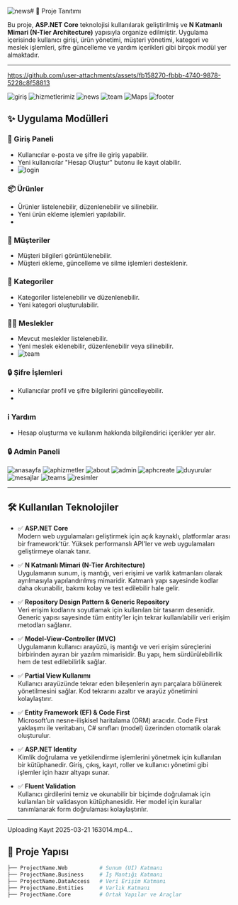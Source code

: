 ![news](https://github.com/user-attachments/assets/fe23e361-2bf1-48db-b28f-8236a77eb6fd)# 🚀 Proje Tanıtımı

Bu proje, **ASP.NET Core** teknolojisi kullanılarak geliştirilmiş ve **N Katmanlı Mimari (N-Tier Architecture)** yapısıyla organize edilmiştir. Uygulama içerisinde kullanıcı girişi, ürün yönetimi, müşteri yönetimi, kategori ve meslek işlemleri, şifre güncelleme ve yardım içerikleri gibi birçok modül yer almaktadır.

---


https://github.com/user-attachments/assets/fb158270-fbbb-4740-9878-5228c8f58813


![giriş](https://github.com/user-attachments/assets/88567e89-0819-4423-9571-0d5ff910f0de)
![hizmetlerimiz](https://github.com/user-attachments/assets/8b6b4192-59c6-4ecc-8728-29f077139db4)
![news](https://github.com/user-attachments/assets/82293929-2675-4be4-8b5f-f502b97ad46c)
![team](https://github.com/user-attachments/assets/3263e769-b769-4c7a-b934-4554af247686)
![Maps](https://github.com/user-attachments/assets/d8935492-8e34-4737-adc5-8670be6dc674)
![footer](https://github.com/user-attachments/assets/604e0d8f-2bd9-4e03-8b02-c282588c2c0c)


## ✨ Uygulama Modülleri

### 👤 Giriş Paneli
- Kullanıcılar e-posta ve şifre ile giriş yapabilir.
- Yeni kullanıcılar "Hesap Oluştur" butonu ile kayıt olabilir.
- ![login](https://github.com/user-attachments/assets/4780fb01-88d7-492a-817f-119daf8c2d9e)
  


### 📦 Ürünler
- Ürünler listelenebilir, düzenlenebilir ve silinebilir.
- Yeni ürün ekleme işlemleri yapılabilir.
- 

### 👥 Müşteriler
- Müşteri bilgileri görüntülenebilir.
- Müşteri ekleme, güncelleme ve silme işlemleri desteklenir.

### 📝 Kategoriler
- Kategoriler listelenebilir ve düzenlenebilir.
- Yeni kategori oluşturulabilir.

### 👩‍💻 Meslekler
- Mevcut meslekler listelenebilir.
- Yeni meslek eklenebilir, düzenlenebilir veya silinebilir.
- ![team](https://github.com/user-attachments/assets/9b9135b0-b977-4451-b5d2-6950f20126b8)


### 🔒 Şifre İşlemleri
- Kullanıcılar profil ve şifre bilgilerini güncelleyebilir.
- 

### ℹ️ Yardım
- Hesap oluşturma ve kullanım hakkında bilgilendirici içerikler yer alır.

### 🔒 Admin Paneli
![anasayfa](https://github.com/user-attachments/assets/ca7ac9f0-489a-414c-b10c-8af36a568517)
![aphizmetler](https://github.com/user-attachments/assets/2e9dac99-510f-4d40-b40b-2d4f12d67380)
![about](https://github.com/user-attachments/assets/1e006d5a-e14c-4656-b3c5-685fa4345b50)
![admin](https://github.com/user-attachments/assets/72b77946-a089-4876-9da3-9a0b23abe9ce)
![aphcreate](https://github.com/user-attachments/assets/fbb82998-6834-48c8-988c-1d2705b39827)
![duyurular](https://github.com/user-attachments/assets/142b1dca-7236-4908-8976-bef947ee62c0)
![mesajlar](https://github.com/user-attachments/assets/0b4c02f3-f92e-4529-b21f-f115bd4664ee)
![teams](https://github.com/user-attachments/assets/3dd82b1f-e48e-4d26-a920-8fdd334b05e4)
![resimler](https://github.com/user-attachments/assets/47dc5237-d827-417d-b42c-795a71f22554)

---

## 🛠️ Kullanılan Teknolojiler

- ✅ **ASP.NET Core**  
  Modern web uygulamaları geliştirmek için açık kaynaklı, platformlar arası bir framework’tür. Yüksek performanslı API'ler ve web uygulamaları geliştirmeye olanak tanır.

- ✅ **N Katmanlı Mimari (N-Tier Architecture)**  
  Uygulamanın sunum, iş mantığı, veri erişimi ve varlık katmanları olarak ayrılmasıyla yapılandırılmış mimaridir. Katmanlı yapı sayesinde kodlar daha okunabilir, bakımı kolay ve test edilebilir hale gelir.

- ✅ **Repository Design Pattern & Generic Repository**  
  Veri erişim kodlarını soyutlamak için kullanılan bir tasarım desenidir. Generic yapısı sayesinde tüm entity’ler için tekrar kullanılabilir veri erişim metodları sağlanır.

- ✅ **Model-View-Controller (MVC)**  
  Uygulamanın kullanıcı arayüzü, iş mantığı ve veri erişim süreçlerini birbirinden ayıran bir yazılım mimarisidir. Bu yapı, hem sürdürülebilirlik hem de test edilebilirlik sağlar.

- ✅ **Partial View Kullanımı**  
  Kullanıcı arayüzünde tekrar eden bileşenlerin ayrı parçalara bölünerek yönetilmesini sağlar. Kod tekrarını azaltır ve arayüz yönetimini kolaylaştırır.

- ✅ **Entity Framework (EF) & Code First**  
  Microsoft’un nesne-ilişkisel haritalama (ORM) aracıdır. Code First yaklaşımı ile veritabanı, C# sınıfları (model) üzerinden otomatik olarak oluşturulur.

- ✅ **ASP.NET Identity**  
  Kimlik doğrulama ve yetkilendirme işlemlerini yönetmek için kullanılan bir kütüphanedir. Giriş, çıkış, kayıt, roller ve kullanıcı yönetimi gibi işlemler için hazır altyapı sunar.

- ✅ **Fluent Validation**  
  Kullanıcı girdilerini temiz ve okunabilir bir biçimde doğrulamak için kullanılan bir validasyon kütüphanesidir. Her model için kurallar tanımlanarak form doğrulaması kolaylaştırılır.


---


Uploading Kayıt 2025-03-21 163014.mp4…


## 📁 Proje Yapısı

```bash
├── ProjectName.Web          # Sunum (UI) Katmanı
├── ProjectName.Business     # İş Mantığı Katmanı
├── ProjectName.DataAccess   # Veri Erişim Katmanı
├── ProjectName.Entities     # Varlık Katmanı
├── ProjectName.Core         # Ortak Yapılar ve Araçlar
